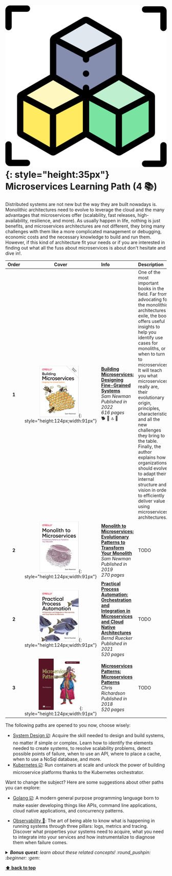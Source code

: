 [//]: # (Auto generated file from templates)

# ![img](/assets/learning-paths/icons/microservices.png){: style="height:35px"} Microservices Learning Path (4 :books:)

Distributed systems are not new but the way they are built nowadays is. Monolithic architectures need to evolve to leverage the cloud and the many advantages that microservices offer (scalability, fast releases, high-availability, resilience, and more). As usually happen in life, nothing is just benefits, and microservices architectures are not different, they bring many challenges with them like a more complicated management or debugging, economic costs and the necessary knowledge to build and run them. However, if this kind of architecture fit your needs or if you are interested in finding out what all the fuss about microservices is about don't hesitate and dive in!.

| Order | Cover | Info | Description |
| :---: | :---: | :--- | :--- |
| **1** |![img](/assets/books/covers/building-microservices.jpeg){: style="height:124px;width:91px"}| [**Building Microservices: Designing Fine-Grained Systems**](https://learning.oreilly.com/library/view/-/9781492034018/) <br> *Sam Newman* <br> *Published in 2022* <br> *616 pages* <br> :dog2: :green_book: :top: :bookmark: | One of the most important books in the field. Far from advocating for the monolithic architectures exile, the book offers useful insights to help you identify use cases for monoliths, or when to turn to microservices. It will teach you what microservices really are, their evolutionary origin, principles, characteristics and all the new challenges they bring to the table. Finally, the author explains how organizations should evolve to adapt their internal structure and vision in order to efficiently deliver value using microservices architectures. |
| **2** |![img](/assets/books/covers/monolith-to-microservices.jpeg){: style="height:124px;width:91px"}| [**Monolith to Microservices: Evolutionary Patterns to Transform Your Monolith**](https://learning.oreilly.com/library/view/-/9781492047834/) <br> *Sam Newman* <br> *Published in 2019* <br> *270 pages* <br>  | TODO |
| **2** |![img](/assets/books/covers/practical-process-automation.jpeg){: style="height:124px;width:91px"}| [**Practical Process Automation: Orchestration and Integration in Microservices and Cloud Native Architectures**](https://learning.oreilly.com/library/view/-/9781492061441/) <br> *Bernd Ruecker* <br> *Published in 2021* <br> *520 pages* <br>  | TODO |
| **3** |![img](/assets/books/covers/microservices-patterns.jpeg){: style="height:124px;width:91px"}| [**Microservices Patterns: Microservices Patterns**](https://learning.oreilly.com/library/view/-/9781617294549/) <br> *Chris Richardson* <br> *Published in 2018* <br> *520 pages* <br>  | TODO |

The following paths are opened to you now, choose wisely:

- [System Design :ballot_box_with_check:](/mkdocs/docs/learning-paths/system-design): Acquire the skill needed to design and build systems, no matter if simple or complex. Learn how to identify the elements needed to create systems, to resolve scalability problems, detect possible points of failure, when to use an API, where to place a cache, when to use a NoSql database, and more.
- [Kubernetes :ballot_box_with_check:](/mkdocs/docs/learning-paths/kubernetes): Run containers at scale and unlock the power of building microservice platforms thanks to the Kubernetes orchestrator.


Want to change the subject? Here are some suggestions about other paths you can explore:

- [Golang :ballot_box_with_check:](/mkdocs/docs/learning-paths/golang): A modern general purpose programming language born to make easier developing things like APIs, command line applications, cloud native applications, and concurrency patterns.

- [Observability :construction:](/mkdocs/docs/learning-paths/observability): The art of being able to know what is happening in running systems through three pillars: logs, metrics and tracing. Discover what properties your systems need to acquire, what you need to integrate into your services and how instrumentalize to diagnose them when failure comes.


<details><summary><i><b>Bonus quest</b>: learn about these related concepts! :round_pushpin: :beginner: :gem: </i></summary>
<p>

<sub>#distributed-systems #architecture #scalability #resilience #observability #kubernetes #lambda #faas</sub>

</p>
</details>

[**⬆ back to top**](#microservices-learning-path-4)
